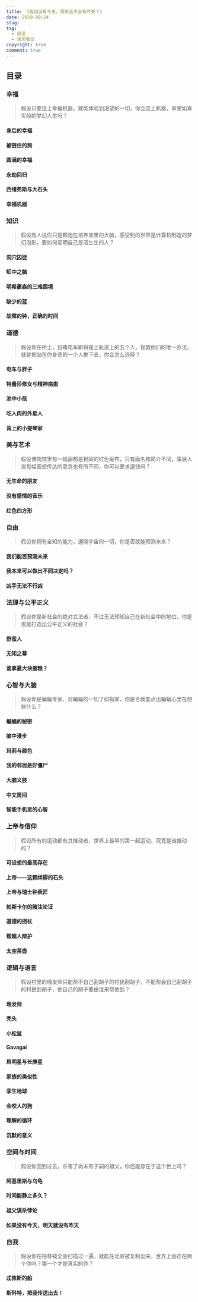 ```yaml
---
title: 《假如没有今天，明天会不会有昨天？》
date: 2019-09-24
slug:
tag:
  - 阅读
  - 读书笔记
copyright: true
comment: true
---
```


## 目录

### 幸福

> 假设只要连上幸福机器，就能体验到渴望的一切，你会连上机器，享受如真实般的梦幻人生吗？

#### 身后的幸福

#### 被链住的狗

#### 圆满的幸福

#### 永劫回归

#### 西绪弗斯与大石头

#### 幸福机器

### 知识

> 假设有人说你只是颗泡在培养皿里的大脑，感受到的世界是计算机制造的梦幻泡影，要如何证明自己是活生生的人？

#### 洞穴囚徒

#### 缸中之脑

#### 明希豪森的三难困境

#### 缺少的蓝

#### 故障的钟，正确的时间

### 道德

> 假设你在桥上，目睹电车即将撞上轨道上的五个人，拯救他们的唯一办法，就是把站在你身旁的一个人推下去，你会怎么选择？

#### 电车与胖子

#### 特蕾莎修女与精神病患

#### 池中小孩

#### 吃人肉的外星人

#### 背上的小提琴家

### 美与艺术

> 假设博物馆里每一幅画都是相同的红色画布，只有画名和简介不同，策展人说每幅画想传达的意念也有所不同，你可以要求退钱吗？

#### 无生命的朋友

#### 没有感情的音乐

#### 红色四方形

### 自由

> 假设你拥有全知的能力，通晓宇宙的一切，你是否就能预测未来？

#### 我们能否预测未来

#### 我本来可以做出不同决定吗？

#### 凶手无法不行凶

### 法理与公平正义

> 假设你是新社会的绝对立法者，不过无法预知自己在新社会中的地位，你是否能打造出公平正义的社会？

#### 野蛮人

#### 无知之幕

#### 谁拿最大块蛋糕？

### 心智与大脑

> 假设你是蝙蝠专家，对蝙蝠的一切了如指掌，你是否就能点出蝙蝠心里在想些什么？

#### 蝙蝠的秘密

#### 脑中漫步

#### 玛莉与颜色

#### 我的邻居是好僵尸

#### 大脑义肢

#### 中文房间

#### 智能手机里的心智

### 上帝与信仰

> 假设所有的运动都有其推动者，世界上最早的第一起运动，究竟是谁推动的？

#### 可设想的最高存在

#### 上帝——这颗绊脚的石头

#### 上帝与瑞士钟表匠

#### 帕斯卡尔的赌注论证

#### 道德的拐杖

#### 帮超人辩护

#### 太空茶壶

### 逻辑与语言

> 假设村里的理发师只能帮不自己刮胡子的村民刮胡子，不能帮会自己刮胡子的村民刮胡子，他自己的胡子要由谁来帮他刮？

#### 理发师

#### 秃头

#### 小松鼠

#### Gavagai

#### 启明星与长庚星

#### 家族的类似性

#### 孪生地球

#### 会咬人的狗

#### 理解的循环

#### 沉默的意义

### 空间与时间

> 假设你回到过去，杀害了尚未有子嗣的祖父，你还能存在于这个世上吗？

#### 阿基里斯与乌龟

#### 时间能静止多久？

#### 祖父谋杀悖论

#### 如果没有今天，明天就没有昨天

### 自我

> 假设你在柏林被全身扫描过一遍，就能在北京被复制出来，世界上会存在两个你吗？哪一个才是真实的你？

#### 忒修斯的船

#### 斯科特，把我传送出去！
